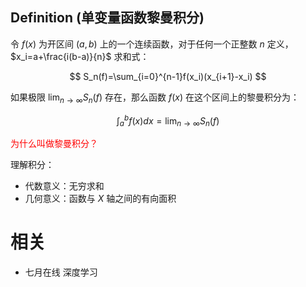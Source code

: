 

## Definition (单变量函数黎曼积分)


令 $f(x)$ 为开区间 $(a,b)$ 上的一个连续函数，对于任何一个正整数 $n$ 定义， $x_i=a+\frac{i(b-a)}{n}$ 求和式：

$$
S_n(f)=\sum_{i=0}^{n-1}f(x_i)(x_{i+1}-x_i)
$$

如果极限 $\lim_{n\rightarrow \infty}S_n(f)$ 存在，那么函数 $f(x)$ 在这个区间上的黎曼积分为：

$$
\int_{a}^{b}f(x)dx=\lim_{n\rightarrow \infty}S_n(f)
$$

<span style="color:red;">为什么叫做黎曼积分？</span>

理解积分：


- 代数意义：无穷求和
- 几何意义：函数与 $X$ 轴之间的有向面积




# 相关

- 七月在线 深度学习
